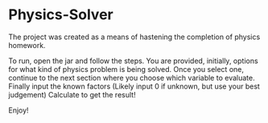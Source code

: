 # Physics-Solver

The project was created as a means of hastening the completion of physics homework.

To run, open the jar and follow the steps. 
You are provided, initially, options for what kind of physics problem is being solved.
Once you select one, continue to the next section where you choose which variable to evaluate.
Finally input the known factors (Likely input 0 if unknown, but use your best judgement)
Calculate to get the result!

Enjoy!
